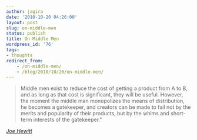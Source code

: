 ```yaml
---
author: jagira
date: '2010-10-20 04:26:00'
layout: post
slug: on-middle-men
status: publish
title: On Middle Men
wordpress_id: '76'
tags:
- thoughts
redirect_from:
    - /on-middle-men/
    - /blog/2010/10/20/on-middle-men/
---
```


>Middle men exist to reduce the cost of getting a product from A to
>B, and as long as that cost is significant, they will be useful.
>However, the moment the middle man monopolizes the means of
>distribution, he becomes a gatekeeper, and creators can be made to
>fail not by the merits and popularity of their products, but by the
>whims and short-term interests of the gatekeeper."

*[Joe Hewitt](http://www.joehewitt.com/ "Joe Hewitt")*



